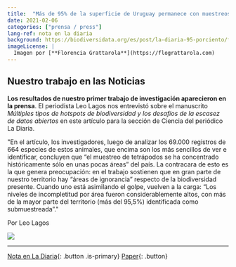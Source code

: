 ```yaml
---
title:  "Más de 95% de la superficie de Uruguay permanece con muestreos de biodiversidad insuficientes"
date: 2021-02-06
categories: ["prensa / press"]
lang-ref: nota en la diaria
background: https://biodiversidata.org/es/post/la-diaria-95-porciento/featured.png
imageLicense: |
  Imagen por [**Florencia Grattarola**](https://flograttarola.com)
---
```


## Nuestro trabajo en las Noticias

**Los resultados de nuestro primer trabajo de investigación aparecieron en la prensa**. El periodista Leo Lagos nos entrevistó sobre el manuscrito *Múltiples tipos de hotspots de biodiversidad y los desafíos de la escasez de datos abiertos* en este artículo para la sección de Ciencia del periódico La Diaria.

"En el artículo, los investigadores, luego de analizar los 69.000 registros de 664 especies de estos animales, que encima son los más sencillos de ver e identificar, concluyen que “el muestreo de tetrápodos se ha concentrado históricamente sólo en unas pocas áreas” del país. La contracara de esto es la que genera preocupación: en el trabajo sostienen que en gran parte de nuestro territorio hay “áreas de ignorancia” respecto de la biodiversidad presente. Cuando uno está asimilando el golpe, vuelven a la carga: “Los niveles de incompletitud por área fueron considerablemente altos, con más de la mayor parte del territorio (más del 95,5%) identificada como submuestreada”."

Por Leo Lagos

![](/img/ladiaria-hotspots.jpeg)

***

[Nota en La Diaria](https://ladiaria.com.uy/ciencia/articulo/2021/2/mas-de-95-de-la-superficie-de-uruguay-permanece-con-muestreos-de-biodiversidad-insuficientes){: .button .is-primary} [Paper](https://doi.org/10.1038/s41598-020-79074-8){: .button}

